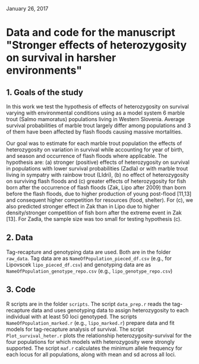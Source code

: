 January 26, 2017
# Data and code for the manuscript "Stronger effects of heterozygosity on survival in harsher environments"

## 1. Goals of the study
In this work we test the hypothesis of effects of heterozygosity on survival varying with environmental conditions using as a model system 6 marble trout (Salmo mamoratus) populations living in Western Slovenia. Average survival probabilities of marble trout largely differ among populations and 3 of them have been affected by flash floods causing massive mortalities. 

Our goal was to estimate for each marble trout population the effects of heterozygosity on variation in survival while accounting for year of birth, and season and occurrence of flash floods where applicable. The hypothesis are: (a) stronger (positive) effects of heterozygosity on survival in populations with lower survival probabilities (Zadla) or with marble trout living in sympatry with rainbow trout (LIdri), (b) no effect of heterozygosity on surviving flash floods and (c) greater effects of heterozygosity for fish born after the occurrence of flash floods (Zak, Lipo after 2009) than born before the flash floods, due to higher production of young post-flood [11,13] and consequent higher competition for resources (food, shelter). For (c), we also predicted stronger effect in Zak than in Lipo due to higher density/stronger competition of fish born after the extreme event in Zak [13].  For Zadla, the sample size was too small for testing hypothesis (c).

## 2. Data

Tag-recapture and genotyping data are used. Both are in the folder `raw_data`. Tag data are as `NameOfPopulation_pieced_df.csv` (e.g., for Lipovscek `lipo_pieced_df.csv`) and genotyping data are as `NameOfPopulation_genotype_repo.csv` (e.g., `lipo_genotype_repo.csv`)

## 3. Code

R scripts are in the folder `scripts`. The script `data_prep.r` reads the tag-recapture data and uses genotyping data to assign heterozygosity to each individual with at least 50 loci genotyped. The scripts `NameOfPopulation_marked.r` (e.g., `lipo_marked.r`) prepare data and fit models for tag-recapture analysis of survival. The script `Plot_survival_heter.r` plots the relationship heterozygosity-survival for the four populations for which models with heterozygosity were strongly supported. The script `maf.r` calculates the minimum allele frequency for each locus for all populations, along with mean and sd across all loci.
